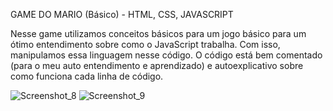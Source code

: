 GAME DO MARIO (Básico) - HTML, CSS, JAVASCRIPT

Nesse game utilizamos conceitos básicos para um jogo básico para um ótimo entendimento sobre como o JavaScript trabalha. Com isso, manipulamos essa linguagem nesse código.
O código está bem comentado (para o meu auto entendimento e aprendizado) e autoexplicativo sobre como funciona cada linha de código.

![Screenshot_8](https://user-images.githubusercontent.com/110064892/186994363-00d69a91-09f0-4abd-87f8-e008b8341e9b.png)
![Screenshot_9](https://user-images.githubusercontent.com/110064892/186994375-4ec12014-b289-46a4-b8ea-6bc06d88874d.png)
